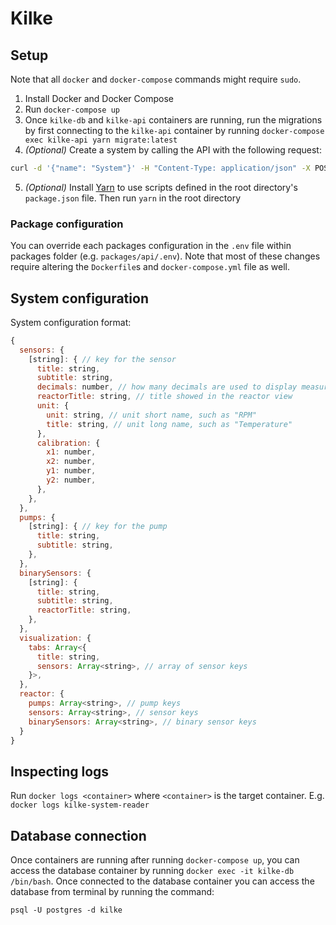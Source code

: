 # Kilke

## Setup

Note that all `docker` and `docker-compose` commands might require `sudo`.

1. Install Docker and Docker Compose
2. Run `docker-compose up`
3. Once `kilke-db` and `kilke-api` containers are running, run the migrations by first connecting to the `kilke-api` container by running `docker-compose exec kilke-api yarn migrate:latest`
4. _(Optional)_ Create a system by calling the API with the following request:

```bash
curl -d '{"name": "System"}' -H "Content-Type: application/json" -X POST http://localhost:5000/api/v1/systems
```

5. _(Optional)_ Install [Yarn](https://classic.yarnpkg.com/en/docs/install) to use scripts defined in the root directory's `package.json` file. Then run `yarn` in the root directory

### Package configuration

You can override each packages configuration in the `.env` file within packages folder (e.g. `packages/api/.env`). Note that most of these changes require altering the `Dockerfile`s and `docker-compose.yml` file as well.

## System configuration

System configuration format:

```javascript
{
  sensors: {
    [string]: { // key for the sensor
      title: string,
      subtitle: string,
      decimals: number, // how many decimals are used to display measurements
      reactorTitle: string, // title showed in the reactor view
      unit: {
        unit: string, // unit short name, such as "RPM"
        title: string, // unit long name, such as "Temperature"
      },
      calibration: {
        x1: number,
        x2: number,
        y1: number,
        y2: number,
      },
    },
  },
  pumps: {
    [string]: { // key for the pump
      title: string,
      subtitle: string,
    },
  },
  binarySensors: {
    [string]: {
      title: string,
      subtitle: string,
      reactorTitle: string,
    },
  },
  visualization: {
    tabs: Array<{
      title: string,
      sensors: Array<string>, // array of sensor keys
    }>,
  },
  reactor: {
    pumps: Array<string>, // pump keys
    sensors: Array<string>, // sensor keys
    binarySensors: Array<string>, // binary sensor keys
  }
}
```

## Inspecting logs

Run `docker logs <container>` where `<container>` is the target container. E.g. `docker logs kilke-system-reader`

## Database connection

Once containers are running after running `docker-compose up`, you can access the database container by running `docker exec -it kilke-db /bin/bash`. Once connected to the database container you can access the database from terminal by running the command:

```
psql -U postgres -d kilke
```
